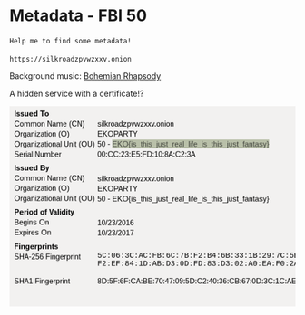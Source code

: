 # Metadata - FBI 50

```
Help me to find some metadata!

https://silkroadzpvwzxxv.onion
```

Background music: [Bohemian Rhapsody](https://www.youtube.com/watch?v=fJ9rUzIMcZQ)

A hidden service with a certificate!?

![The flag](flag.png)
